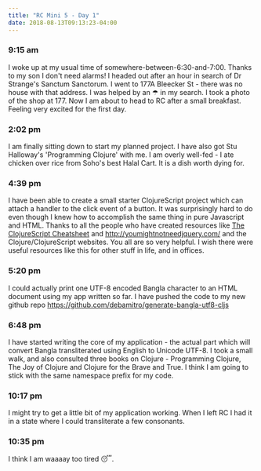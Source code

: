 ```yaml
---
title: "RC Mini 5 - Day 1"
date: 2018-08-13T09:13:23-04:00
---
```


### 9:15 am
I woke up at my usual time of somewhere-between-6:30-and-7:00. Thanks to my son I don't need alarms! I headed out after an hour in search of Dr Strange's Sanctum Sanctorum. I went to 177A Bleecker St - there was no house with that address. I was helped by an &#9730; in my search. I took a photo of the shop at 177. Now I am about to head to RC after a small breakfast. Feeling very excited for the first day.

### 2:02 pm
I am finally sitting down to start my planned project. I have also got Stu Halloway's 'Programming Clojure' with me. I am overly well-fed - I ate chicken over rice from Soho's best Halal Cart. It is a dish worth dying for.

### 4:39 pm
I have been able to create a small starter ClojureScript project which can attach a handler to the click event of a button. It was surprisingly hard to do even though I knew how to accomplish the same thing in pure Javascript and HTML. Thanks to all the people who have created resources like [The ClojureScript Cheatsheet](http://cljs.info/cheatsheet/) and http://youmightnotneedjquery.com/ and the Clojure/ClojureScript websites. You all are so very helpful. I wish there were useful resources like this for other stuff in life, and in offices.

### 5:20 pm
I could actually print one UTF-8 encoded Bangla character to an HTML document using my app written so far. I have pushed the code to my new github repo https://github.com/debamitro/generate-bangla-utf8-cljs

### 6:48 pm
I have started writing the core of my application - the actual part which will convert Bangla transliterated using English to Unicode UTF-8. I took a small walk, and also consulted three books on Clojure - Programming Clojure, The Joy of Clojure and Clojure for the Brave and True. I think I am going to stick with the same namespace prefix for my code.

### 10:17 pm
I might try to get a little bit of my application working. When I left RC I had it in a state where I could transliterate a few consonants.

### 10:35 pm
I think I am waaaay too tired &#128564;.
